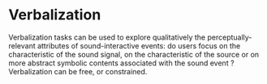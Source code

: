 # Verbalization 

Verbalization tasks can be used to explore qualitatively the perceptually-relevant attributes of sound-interactive events: do users focus on the characteristic of the sound signal, on the characteristic of the source or on more abstract symbolic contents associated with the sound event ? Verbalization can be free, or constrained.
